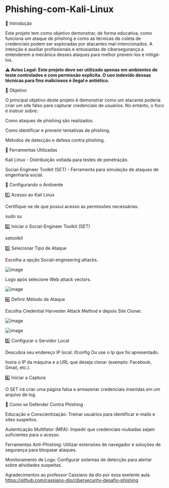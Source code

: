 # Phishing-com-Kali-Linux
📌 Introdução

Este projeto tem como objetivo demonstrar, de forma educativa, como funciona um ataque de phishing e como as técnicas de coleta de credenciais podem ser exploradas por atacantes mal-intencionados. A intenção é auxiliar profissionais e entusiastas de cibersegurança a entenderem a mecânica desses ataques para melhor preveni-los e mitigá-los.

**⚠ Aviso Legal: Este projeto deve ser utilizado apenas em ambientes de teste controlados e com permissão explícita. O uso indevido dessas técnicas para fins maliciosos é ilegal e antiético.**

🎯 Objetivo

O principal objetivo deste projeto é demonstrar como um atacante poderia criar um site falso para capturar credenciais de usuários. No entanto, o foco é instruir sobre:

Como ataques de phishing são realizados.

Como identificar e prevenir tentativas de phishing.

Métodos de detecção e defesa contra phishing.

🔧 Ferramentas Utilizadas

Kali Linux - Distribuição voltada para testes de penetração.

Social-Engineer Toolkit (SET) - Ferramenta para simulação de ataques de engenharia social.

🚀 Configurando o Ambiente

1️⃣ Acesso ao Kali Linux

Certifique-se de que possui acesso às permissões necessárias:

sudo su

2️⃣ Iniciar o Social-Engineer Toolkit (SET)

setoolkit

3️⃣ Selecionar Tipo de Ataque

Escolha a opção Social-engineering attacks.

![image](https://github.com/user-attachments/assets/a6de4aa3-1070-4f06-9084-0a97d77b6d83)

Logo após selecione Web attack vectors.

![image](https://github.com/user-attachments/assets/f4e40fbe-baab-420d-83d6-7661fb2b7c5d)


4️⃣ Definir Método de Ataque

Escolha Credential Harvester Attack Method e depois Site Cloner.

![image](https://github.com/user-attachments/assets/623178d4-d2db-4d51-965a-4bdc772608c0)

![image](https://github.com/user-attachments/assets/fc3fde94-d600-4c75-9a0c-8645e8972f8f)


5️⃣ Configurar o Servidor Local

Descubra seu endereço IP local:
ifconfig
Ou use o Ip que foi apresentado.

Insira o IP da máquina e a URL que deseja clonar (exemplo: Facebook, Gmail, etc.).

6️⃣ Iniciar a Captura

O SET irá criar uma página falsa e armazenar credenciais inseridas em um arquivo de log.

🔐 Como se Defender Contra Phishing

Educação e Conscientização: Treinar usuários para identificar e-mails e sites suspeitos.

Autenticação Multifator (MFA): Impedir que credenciais roubadas sejam suficientes para o acesso.

Ferramentas Anti-Phishing: Utilizar extensões de navegador e soluções de segurança para bloquear ataques.

Monitoramento de Logs: Configurar sistemas de detecção para alertar sobre atividades suspeitas.

Agradecimentos ao professor Cassiano da dio por essa exelente aula.
https://github.com/cassiano-dio/cibersecurity-desafio-phishing
